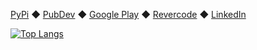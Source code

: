 [PyPi](https://pypi.org/user/rtmigo/) ◆ [PubDev](https://pub.dev/publishers/revercode.com/packages) ◆ [Google Play](https://play.google.com/store/apps/developer?id=Revercode) ◆ [Revercode](https://revercode.com/) ◆ [LinkedIn](https://www.linkedin.com/in/artg/)

[![Top Langs](https://github-readme-stats.vercel.app/api/top-langs/?username=rtmigo&hide=html,shell,css&theme=vision-friendly-dark&hide_title=true&layout=compact&langs_count=4)](https://github.com/rtmigo/)
